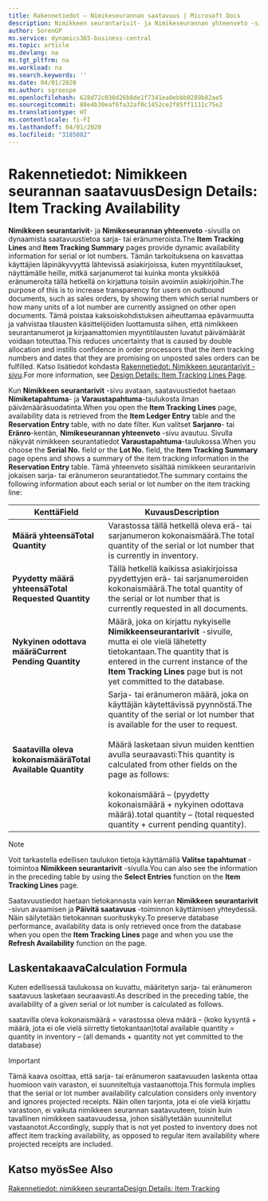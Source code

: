 ```yaml
---
title: Rakennetiedot – Nimikeseurannan saatavuus | Microsoft Docs
description: Nimikkeen seurantarivit- ja Nimikeseurannan yhteenveto -sivuilla on dynaamista saatavuustietoa sarja- tai eränumeroista. Tämän tarkoituksena on kasvattaa käyttäjien läpinäkyvyyttä lähtevissä asiakirjoissa, kuten myyntitilaukset, näyttämälle heille, mitkä sarjanumerot tai kuinka monta yksikköä eränumeroita tällä hetkellä on kirjattuna toisiin avoimiin asiakirjoihin.
author: SorenGP
ms.service: dynamics365-business-central
ms.topic: article
ms.devlang: na
ms.tgt_pltfrm: na
ms.workload: na
ms.search.keywords: ''
ms.date: 04/01/2020
ms.author: sgroespe
ms.openlocfilehash: 628d72c030d26b8de1f7341ea0ebbb0289b02ae5
ms.sourcegitcommit: 88e4b30eaf6fa32af0c1452ce2f85ff1111c75e2
ms.translationtype: HT
ms.contentlocale: fi-FI
ms.lasthandoff: 04/01/2020
ms.locfileid: "3185082"
---
```

# <a name="design-details-item-tracking-availability"></a><span data-ttu-id="3b3fb-104">Rakennetiedot: Nimikkeen seurannan saatavuus</span><span class="sxs-lookup"><span data-stu-id="3b3fb-104">Design Details: Item Tracking Availability</span></span>
<span data-ttu-id="3b3fb-105">**Nimikkeen seurantarivit**- ja **Nimikeseurannan yhteenveto** -sivuilla on dynaamista saatavuustietoa sarja- tai eränumeroista.</span><span class="sxs-lookup"><span data-stu-id="3b3fb-105">The **Item Tracking Lines** and **Item Tracking Summary** pages provide dynamic availability information for serial or lot numbers.</span></span> <span data-ttu-id="3b3fb-106">Tämän tarkoituksena on kasvattaa käyttäjien läpinäkyvyyttä lähtevissä asiakirjoissa, kuten myyntitilaukset, näyttämälle heille, mitkä sarjanumerot tai kuinka monta yksikköä eränumeroita tällä hetkellä on kirjattuna toisiin avoimiin asiakirjoihin.</span><span class="sxs-lookup"><span data-stu-id="3b3fb-106">The purpose of this is to increase transparency for users on outbound documents, such as sales orders, by showing them which serial numbers or how many units of a lot number are currently assigned on other open documents.</span></span> <span data-ttu-id="3b3fb-107">Tämä poistaa kaksoiskohdistuksen aiheuttamaa epävarmuutta ja vahvistaa tilausten käsittelijöiden luottamusta siihen, että nimikkeen seurantanumerot ja kirjaamattomien myyntitilausten luvatut päivämäärät voidaan toteuttaa.</span><span class="sxs-lookup"><span data-stu-id="3b3fb-107">This reduces uncertainty that is caused by double allocation and instills confidence in order processors that the item tracking numbers and dates that they are promising on unposted sales orders can be fulfilled.</span></span> <span data-ttu-id="3b3fb-108">Katso lisätiedot kohdasta [Rakennetiedot: Nimikkeen seurantarivit -sivu](design-details-item-tracking-lines-window.md).</span><span class="sxs-lookup"><span data-stu-id="3b3fb-108">For more information, see [Design Details: Item Tracking Lines Page](design-details-item-tracking-lines-window.md).</span></span>  

 <span data-ttu-id="3b3fb-109">Kun **Nimikkeen seurantarivit** -sivu avataan, saatavuustiedot haetaan **Nimiketapahtuma**- ja **Varaustapahtuma**-taulukosta ilman päivämääräsuodatinta.</span><span class="sxs-lookup"><span data-stu-id="3b3fb-109">When you open the **Item Tracking Lines** page, availability data is retrieved from the **Item Ledger Entry** table and the **Reservation Entry** table, with no date filter.</span></span> <span data-ttu-id="3b3fb-110">Kun valitset **Sarjanro**- tai **Eränro**-kentän, **Nimikeseurannan yhteenveto** -sivu avautuu. Sivulla näkyvät nimikkeen seurantatiedot **Varaustapahtuma**-taulukossa.</span><span class="sxs-lookup"><span data-stu-id="3b3fb-110">When you choose the **Serial No.** field or the **Lot No.** field, the **Item Tracking Summary** page opens and shows a summary of the item tracking information in the **Reservation Entry** table.</span></span> <span data-ttu-id="3b3fb-111">Tämä yhteenveto sisältää nimikkeen seurantarivin jokaisen sarja- tai eränumeron seurantatiedot.</span><span class="sxs-lookup"><span data-stu-id="3b3fb-111">The summary contains the following information about each serial or lot number on the item tracking line:</span></span>  

|<span data-ttu-id="3b3fb-112">Kenttä</span><span class="sxs-lookup"><span data-stu-id="3b3fb-112">Field</span></span>|<span data-ttu-id="3b3fb-113">Kuvaus</span><span class="sxs-lookup"><span data-stu-id="3b3fb-113">Description</span></span>|  
|---------------------------------|---------------------------------------|  
|<span data-ttu-id="3b3fb-114">**Määrä yhteensä**</span><span class="sxs-lookup"><span data-stu-id="3b3fb-114">**Total Quantity**</span></span>|<span data-ttu-id="3b3fb-115">Varastossa tällä hetkellä oleva erä- tai sarjanumeron kokonaismäärä.</span><span class="sxs-lookup"><span data-stu-id="3b3fb-115">The total quantity of the serial or lot number that is currently in inventory.</span></span>|  
|<span data-ttu-id="3b3fb-116">**Pyydetty määrä yhteensä**</span><span class="sxs-lookup"><span data-stu-id="3b3fb-116">**Total Requested Quantity**</span></span>|<span data-ttu-id="3b3fb-117">Tällä hetkellä kaikissa asiakirjoissa pyydettyjen erä- tai sarjanumeroiden kokonaismäärä.</span><span class="sxs-lookup"><span data-stu-id="3b3fb-117">The total quantity of the serial or lot number that is currently requested in all documents.</span></span>|  
|<span data-ttu-id="3b3fb-118">**Nykyinen odottava määrä**</span><span class="sxs-lookup"><span data-stu-id="3b3fb-118">**Current Pending Quantity**</span></span>|<span data-ttu-id="3b3fb-119">Määrä, joka on kirjattu nykyiselle **Nimikkeenseurantarivit** -sivulle, mutta ei ole vielä lähetetty tietokantaan.</span><span class="sxs-lookup"><span data-stu-id="3b3fb-119">The quantity that is entered in the current instance of the **Item Tracking Lines** page but is not yet committed to the database.</span></span>|  
|<span data-ttu-id="3b3fb-120">**Saatavilla oleva kokonaismäärä**</span><span class="sxs-lookup"><span data-stu-id="3b3fb-120">**Total Available Quantity**</span></span>|<span data-ttu-id="3b3fb-121">Sarja- tai eränumeron määrä, joka on käyttäjän käytettävissä pyynnöstä.</span><span class="sxs-lookup"><span data-stu-id="3b3fb-121">The quantity of the serial or lot number that is available for the user to request.</span></span><br /><br /> <span data-ttu-id="3b3fb-122">Määrä lasketaan sivun muiden kenttien avulla seuraavasti:</span><span class="sxs-lookup"><span data-stu-id="3b3fb-122">This quantity is calculated from other fields on the page as follows:</span></span><br /><br /> <span data-ttu-id="3b3fb-123">kokonaismäärä – (pyydetty kokonaismäärä + nykyinen odottava määrä).</span><span class="sxs-lookup"><span data-stu-id="3b3fb-123">total quantity – (total requested quantity + current pending quantity).</span></span>|  

> [!NOTE]  
>  <span data-ttu-id="3b3fb-124">Voit tarkastella edellisen taulukon tietoja käyttämällä **Valitse tapahtumat** -toimintoa **Nimikkeen seurantarivit** -sivulla.</span><span class="sxs-lookup"><span data-stu-id="3b3fb-124">You can also see the information in the preceding table by using the **Select Entries** function on the **Item Tracking Lines** page.</span></span>  

 <span data-ttu-id="3b3fb-125">Saatavuustiedot haetaan tietokannasta vain kerran **Nimikkeen seurantarivit** -sivun avaamisen ja **Päivitä saatavuus** -toiminnon käyttämisen yhteydessä. Näin säilytetään tietokannan suorituskyky.</span><span class="sxs-lookup"><span data-stu-id="3b3fb-125">To preserve database performance, availability data is only retrieved once from the database when you open the **Item Tracking Lines** page and when you use the **Refresh Availability** function on the page.</span></span>  

## <a name="calculation-formula"></a><span data-ttu-id="3b3fb-126">Laskentakaava</span><span class="sxs-lookup"><span data-stu-id="3b3fb-126">Calculation Formula</span></span>  
 <span data-ttu-id="3b3fb-127">Kuten edellisessä taulukossa on kuvattu, määritetyn sarja- tai eränumeron saatavuus lasketaan seuraavasti.</span><span class="sxs-lookup"><span data-stu-id="3b3fb-127">As described in the preceding table, the availability of a given serial or lot number is calculated as follows.</span></span>  

 <span data-ttu-id="3b3fb-128">saatavilla oleva kokonaismäärä = varastossa oleva määrä – (koko kysyntä + määrä, jota ei ole vielä siirretty tietokantaan)</span><span class="sxs-lookup"><span data-stu-id="3b3fb-128">total available quantity = quantity in inventory – (all demands + quantity not yet committed to the database)</span></span>  

> [!IMPORTANT]  
>  <span data-ttu-id="3b3fb-129">Tämä kaava osoittaa, että sarja- tai eränumeron saatavuuden laskenta ottaa huomioon vain varaston, ei suunniteltuja vastaanottoja.</span><span class="sxs-lookup"><span data-stu-id="3b3fb-129">This formula implies that the serial or lot number availability calculation considers only inventory and ignores projected receipts.</span></span> <span data-ttu-id="3b3fb-130">Näin ollen tarjonta, jota ei ole vielä kirjattu varastoon, ei vaikuta nimikkeen seurannan saatavuuteen, toisin kuin tavallinen nimikkeen saatavuudessa, johon sisällytetään suunnitellut vastaanotot.</span><span class="sxs-lookup"><span data-stu-id="3b3fb-130">Accordingly, supply that is not yet posted to inventory does not affect item tracking availability, as opposed to regular item availability where projected receipts are included.</span></span>  

## <a name="see-also"></a><span data-ttu-id="3b3fb-131">Katso myös</span><span class="sxs-lookup"><span data-stu-id="3b3fb-131">See Also</span></span>  
 [<span data-ttu-id="3b3fb-132">Rakennetiedot: nimikkeen seuranta</span><span class="sxs-lookup"><span data-stu-id="3b3fb-132">Design Details: Item Tracking</span></span>](design-details-item-tracking.md)
